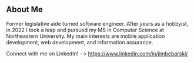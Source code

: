 ## About Me
Former legislative aide turned software engineer. After years as a hobbyist, in 2022 I took a leap and pursued my MS in Computer Science at Northeastern University. My main interests are mobile application development, web development, and information assurance.

Connect with me on LinkedIn! --> https://www.linkedin.com/in/jimbebarski/




